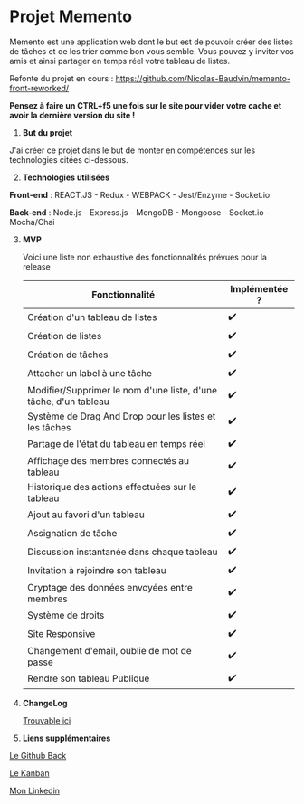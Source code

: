 # Projet Memento

Memento est une application web dont le but est de pouvoir créer des listes de tâches et de les trier comme bon vous semble.
Vous pouvez y inviter vos amis et ainsi partager en temps réel votre tableau de listes.

Refonte du projet en cours : https://github.com/Nicolas-Baudvin/memento-front-reworked/

**Pensez à faire un CTRL+f5 une fois sur le site pour vider votre cache et avoir la dernière version du site !**

 1. **But du projet**

J'ai créer ce projet dans le but de monter en compétences sur les technologies citées ci-dessous.

 2. **Technologies utilisées**

**Front-end** : REACT.JS - Redux - WEBPACK - Jest/Enzyme - Socket.io

**Back-end** : Node.js - Express.js - MongoDB - Mongoose - Socket.io - Mocha/Chai

 3. **MVP**

    Voici une liste non exhaustive des fonctionnalités prévues pour la release

    | Fonctionnalité                                                   | Implémentée ? |
    | ---------------------------------------------------------------- | ------------- |
    | Création d'un tableau de listes                                  | ✔️             |
    | Création de listes                                               | ✔️             |
    | Création de tâches                                               | ✔️             |
    | Attacher un label à une tâche                                    | ✔️             |
    | Modifier/Supprimer le nom d'une liste, d'une tâche, d'un tableau | ✔️             |
    | Système de Drag And Drop pour les listes et les tâches           | ✔️             |
    | Partage de l'état du tableau en temps réel                       | ✔️             |
    | Affichage des membres connectés au tableau                       | ✔️             |
    | Historique des actions effectuées sur le tableau                 | ✔️             |
    | Ajout au favori d'un tableau                                     | ✔️             |
    | Assignation de tâche                                             | ✔️             |
    | Discussion instantanée dans chaque tableau                       | ✔️             |
    | Invitation à rejoindre son tableau                               | ✔️             |
    | Cryptage des données envoyées entre membres                      | ✔️             |
    | Système de droits                                                | ✔️             |
    | Site Responsive                                                  | ✔️             |
    | Changement d'email, oublie de mot de passe                       | ✔️             |
    | Rendre son tableau Publique                                      | ✔️             |

 4. **ChangeLog**

    [Trouvable ici](https://github.com/Nicolas-Baudvin/Memento-front/blob/master/changelog.md)

 5. **Liens supplémentaires**

[Le Github Back](https://github.com/Nicolas-Baudvin/Memento-back)

[Le Kanban](https://github.com/users/Nicolas-Baudvin/projects/2)

[Mon Linkedin](https://www.linkedin.com/in/nicolas-baudvin/)
